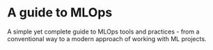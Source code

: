 # A guide to MLOps

A simple yet complete guide to MLOps tools and practices - from a conventional way to a modern approach of working with ML projects.

